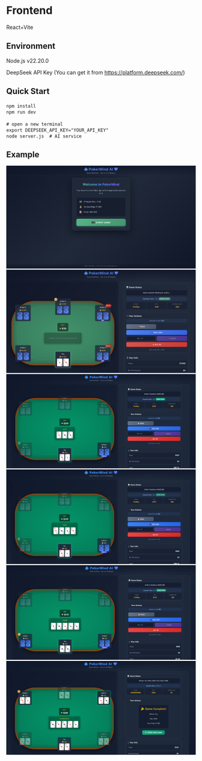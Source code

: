 # Frontend 
React+Vite 

## Environment
Node.js v22.20.0

DeepSeek API Key (You can get it from https://platform.deepseek.com/)

## Quick Start
```
npm install
npm run dev 

# open a new terminal
export DEEPSEEK_API_KEY="YOUR_API_KEY"
node server.js  # AI service
```

## Example
![pic1](public/pic1.png)
![pic2](public/pic2.png)
![pic3](public/pic3.png)
![pic4](public/pic4.png)
![pic5](public/pic5.png)
![pic6](public/pic6.png)
